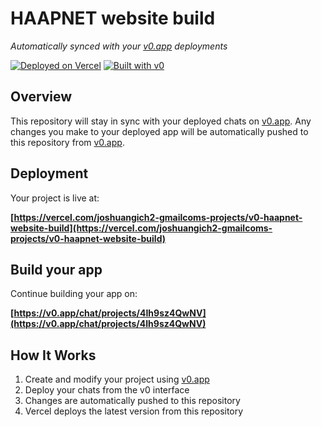 # HAAPNET website build

*Automatically synced with your [v0.app](https://v0.app) deployments*

[![Deployed on Vercel](https://img.shields.io/badge/Deployed%20on-Vercel-black?style=for-the-badge&logo=vercel)](https://vercel.com/joshuangich2-gmailcoms-projects/v0-haapnet-website-build)
[![Built with v0](https://img.shields.io/badge/Built%20with-v0.app-black?style=for-the-badge)](https://v0.app/chat/projects/4Ih9sz4QwNV)

## Overview

This repository will stay in sync with your deployed chats on [v0.app](https://v0.app).
Any changes you make to your deployed app will be automatically pushed to this repository from [v0.app](https://v0.app).

## Deployment

Your project is live at:

**[https://vercel.com/joshuangich2-gmailcoms-projects/v0-haapnet-website-build](https://vercel.com/joshuangich2-gmailcoms-projects/v0-haapnet-website-build)**

## Build your app

Continue building your app on:

**[https://v0.app/chat/projects/4Ih9sz4QwNV](https://v0.app/chat/projects/4Ih9sz4QwNV)**

## How It Works

1. Create and modify your project using [v0.app](https://v0.app)
2. Deploy your chats from the v0 interface
3. Changes are automatically pushed to this repository
4. Vercel deploys the latest version from this repository
